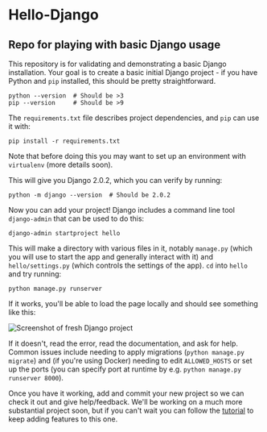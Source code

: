 # Hello-Django
Repo for playing with basic Django usage
--------------------------------------------------

This repository is for validating and demonstrating a basic Django installation.
Your goal is to create a basic initial Django project - if you have Python
and `pip` installed, this should be pretty straightforward.

```
python --version  # Should be >3
pip --version     # Should be >9
```

The `requirements.txt` file describes project dependencies, and `pip` can use it
with:

```
pip install -r requirements.txt
```

Note that before doing this you may want to set up an environment with
`virtualenv` (more details soon).

This will give you Django 2.0.2, which you can verify by running:

```
python -m django --version  # Should be 2.0.2
```

Now you can add your project! Django includes a command line tool `django-admin`
that can be used to do this:

```
django-admin startproject hello
```

This will make a directory with various files in it, notably `manage.py` (which
you will use to start the app and generally interact with it) and
`hello/settings.py` (which controls the settings of the app). `cd` into `hello`
and try running:

```
python manage.py runserver
```

If it works, you'll be able to load the page locally and should see something
like this:

![Screenshot of fresh Django project](sucess.png "Success!")

If it doesn't, read the error, read the documentation, and ask for help. Common
issues include needing to apply migrations (`python manage.py migrate`) and (if
you're using Docker) needing to edit `ALLOWED_HOSTS` or set up the ports (you
can specify port at runtime by e.g. `python manage.py runserver 8000`).

Once you have it working, add and commit your new project so we can check it out
and give help/feedback. We'll be working on a much more substantial project
soon, but if you can't wait you can follow the
[tutorial](https://docs.djangoproject.com/en/2.0/intro/tutorial01/) to keep
adding features to this one.
